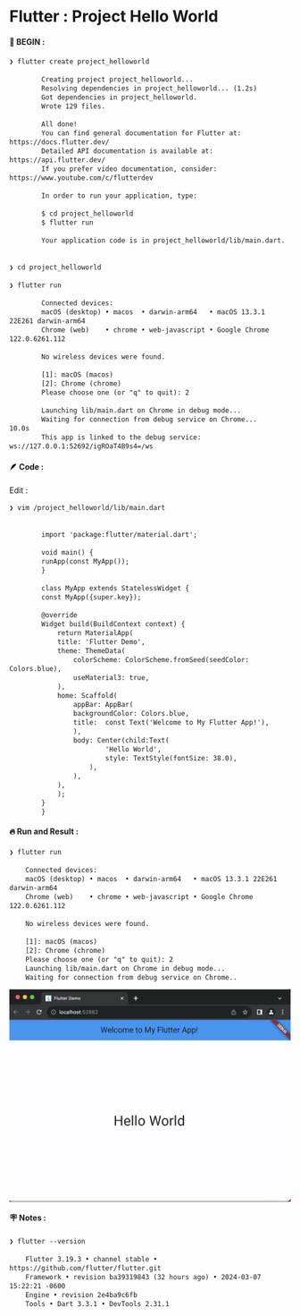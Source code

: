 # Flutter : Project Hello World


#### &#x1F530; BEGIN :

    ❯ flutter create project_helloworld

            Creating project project_helloworld...
            Resolving dependencies in project_helloworld... (1.2s)
            Got dependencies in project_helloworld.
            Wrote 129 files.

            All done!
            You can find general documentation for Flutter at: https://docs.flutter.dev/
            Detailed API documentation is available at: https://api.flutter.dev/
            If you prefer video documentation, consider: https://www.youtube.com/c/flutterdev

            In order to run your application, type:

            $ cd project_helloworld
            $ flutter run

            Your application code is in project_helloworld/lib/main.dart.


    ❯ cd project_helloworld

    ❯ flutter run

            Connected devices:
            macOS (desktop) • macos  • darwin-arm64   • macOS 13.3.1 22E261 darwin-arm64
            Chrome (web)    • chrome • web-javascript • Google Chrome 122.0.6261.112

            No wireless devices were found.

            [1]: macOS (macos)
            [2]: Chrome (chrome)
            Please choose one (or "q" to quit): 2

            Launching lib/main.dart on Chrome in debug mode...
            Waiting for connection from debug service on Chrome...             10.0s
            This app is linked to the debug service: ws://127.0.0.1:52692/igROaT4B9s4=/ws


#### &#x1FAB6; Code :

Edit :

    ❯ vim /project_helloworld/lib/main.dart


            import 'package:flutter/material.dart';

            void main() {
            runApp(const MyApp());
            }

            class MyApp extends StatelessWidget {
            const MyApp({super.key});

            @override
            Widget build(BuildContext context) {
                return MaterialApp(
                title: 'Flutter Demo',
                theme: ThemeData(
                    colorScheme: ColorScheme.fromSeed(seedColor: Colors.blue),
                    useMaterial3: true,
                ),
                home: Scaffold(
                    appBar: AppBar(
                    backgroundColor: Colors.blue,
                    title:  const Text('Welcome to My Flutter App!'),
                    ),
                    body: Center(child:Text(
                            'Hello World',
                            style: TextStyle(fontSize: 38.0),
                        ),
                    ),
                ),
                );
            }
            }



#### &#x1F525; Run and Result : 


    ❯ flutter run

        Connected devices:
        macOS (desktop) • macos  • darwin-arm64   • macOS 13.3.1 22E261 darwin-arm64
        Chrome (web)    • chrome • web-javascript • Google Chrome 122.0.6261.112

        No wireless devices were found.

        [1]: macOS (macos)
        [2]: Chrome (chrome)
        Please choose one (or "q" to quit): 2
        Launching lib/main.dart on Chrome in debug mode...
        Waiting for connection from debug service on Chrome..


<p align="center">
    <img src="./ss_project_helloworld-1.png" alt="ss_project_helloworld" style="display: block; margin: 0 auto;">
</p>





#### &#x1FAA7; Notes :

    ❯ flutter --version

        Flutter 3.19.3 • channel stable • https://github.com/flutter/flutter.git
        Framework • revision ba39319843 (32 hours ago) • 2024-03-07 15:22:21 -0600
        Engine • revision 2e4ba9c6fb
        Tools • Dart 3.3.1 • DevTools 2.31.1